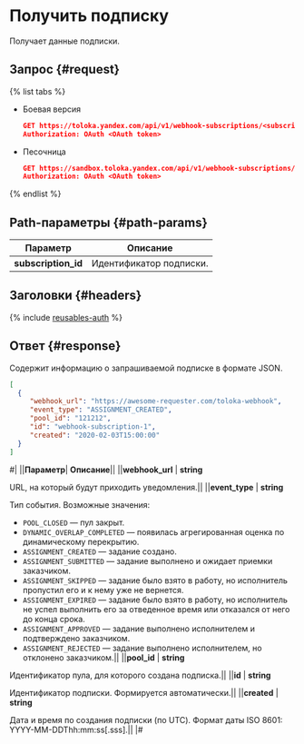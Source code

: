 # Получить подписку

Получает данные подписки.

## Запрос {#request}

{% list tabs %}

- Боевая версия

  ```json
  GET https://toloka.yandex.com/api/v1/webhook-subscriptions/<subscription_id>
  Authorization: OAuth <OAuth token>
  ```

- Песочница

  ```json
  GET https://sandbox.toloka.yandex.com/api/v1/webhook-subscriptions/<subscription_id>
  Authorization: OAuth <OAuth token>
  ```
{% endlist %}

## Path-параметры {#path-params}

Параметр | Описание
----- | -----
**subscription_id** | Идентификатор подписки.


## Заголовки {#headers}

{% include [reusables-auth](../_includes/reusables/id-reusables/auth.md) %}


## Ответ {#response}

Содержит информацию о запрашиваемой подписке в формате JSON.

```json
[
  {
     "webhook_url": "https://awesome-requester.com/toloka-webhook",
     "event_type": "ASSIGNMENT_CREATED",
     "pool_id": "121212",
     "id": "webhook-subscription-1",
     "created": "2020-02-03T15:00:00"
  }
]

```

#|
||**Параметр**| **Описание**||
||**webhook_url** | **string**

URL, на который будут приходить уведомления.||
||**event_type** | **string**

Тип события.
Возможные значения:
- `POOL_CLOSED` — пул закрыт.
- `DYNAMIC_OVERLAP_COMPLETED` — появилась агрегированная оценка по динамическому перекрытию.
- `ASSIGNMENT_CREATED` — задание создано.
- `ASSIGNMENT_SUBMITTED` — задание выполнено и ожидает приемки заказчиком.
- `ASSIGNMENT_SKIPPED` — задание было взято в работу, но исполнитель пропустил его и к нему уже не вернется.
- `ASSIGNMENT_EXPIRED` — задание было взято в работу, но исполнитель не успел выполнить его за отведенное время или отказался от него до конца срока.
- `ASSIGNMENT_APPROVED` — задание выполнено исполнителем и подтверждено заказчиком.
- `ASSIGNMENT_REJECTED` — задание выполнено исполнителем, но отклонено заказчиком.||
||**pool_id** | **string**

Идентификатор пула, для которого создана подписка.||
||**id** | **string**

Идентификатор подписки. Формируется автоматически.||
||**created** | **string**

Дата и время по создания подписки (по UTC). Формат даты ISO 8601: YYYY-MM-DDThh:mm:ss[.sss].||
|#


